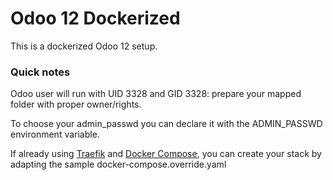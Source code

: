 # Odoo 12 Dockerized

This is a dockerized Odoo 12 setup.

### Quick notes
Odoo user will run with UID 3328 and GID 3328: prepare your mapped folder with proper owner/rights.

To choose your admin_passwd you can declare it with the ADMIN_PASSWD environment variable.

If already using [Traefik](https://traefik.io/) and [Docker Compose](https://docs.docker.com/compose/), you can create your stack by adapting the sample docker-compose.override.yaml
